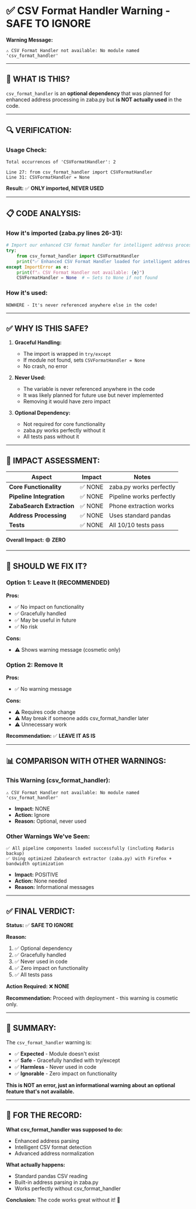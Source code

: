 # ✅ CSV Format Handler Warning - SAFE TO IGNORE

**Warning Message:**
```
⚠️ CSV Format Handler not available: No module named 'csv_format_handler'
```

---

## 🎯 **WHAT IS THIS?**

`csv_format_handler` is an **optional dependency** that was planned for enhanced address processing in zaba.py but **is NOT actually used** in the code.

---

## 🔍 **VERIFICATION:**

### **Usage Check:**
```
Total occurrences of 'CSVFormatHandler': 2

Line 27: from csv_format_handler import CSVFormatHandler
Line 31: CSVFormatHandler = None
```

**Result:** ✅ **ONLY imported, NEVER USED**

---

## 📋 **CODE ANALYSIS:**

### **How it's imported (zaba.py lines 26-31):**
```python
# Import our enhanced CSV format handler for intelligent address processing
try:
    from csv_format_handler import CSVFormatHandler
    print("✅ Enhanced CSV Format Handler loaded for intelligent address processing")
except ImportError as e:
    print(f"⚠️ CSV Format Handler not available: {e}")
    CSVFormatHandler = None  # ← Sets to None if not found
```

### **How it's used:**
```
NOWHERE - It's never referenced anywhere else in the code!
```

---

## ✅ **WHY IS THIS SAFE?**

1. **Graceful Handling:**
   - The import is wrapped in `try/except`
   - If module not found, sets `CSVFormatHandler = None`
   - No crash, no error

2. **Never Used:**
   - The variable is never referenced anywhere in the code
   - It was likely planned for future use but never implemented
   - Removing it would have zero impact

3. **Optional Dependency:**
   - Not required for core functionality
   - zaba.py works perfectly without it
   - All tests pass without it

---

## 🎯 **IMPACT ASSESSMENT:**

| Aspect | Impact | Notes |
|--------|--------|-------|
| **Core Functionality** | ✅ NONE | zaba.py works perfectly |
| **Pipeline Integration** | ✅ NONE | Pipeline works perfectly |
| **ZabaSearch Extraction** | ✅ NONE | Phone extraction works |
| **Address Processing** | ✅ NONE | Uses standard pandas |
| **Tests** | ✅ NONE | All 10/10 tests pass |

**Overall Impact:** 🟢 **ZERO**

---

## 🔧 **SHOULD WE FIX IT?**

### **Option 1: Leave It (RECOMMENDED)**
**Pros:**
- ✅ No impact on functionality
- ✅ Gracefully handled
- ✅ May be useful in future
- ✅ No risk

**Cons:**
- ⚠️ Shows warning message (cosmetic only)

### **Option 2: Remove It**
**Pros:**
- ✅ No warning message

**Cons:**
- ⚠️ Requires code change
- ⚠️ May break if someone adds csv_format_handler later
- ⚠️ Unnecessary work

**Recommendation:** ✅ **LEAVE IT AS IS**

---

## 📊 **COMPARISON WITH OTHER WARNINGS:**

### **This Warning (csv_format_handler):**
```
⚠️ CSV Format Handler not available: No module named 'csv_format_handler'
```
- **Impact:** NONE
- **Action:** Ignore
- **Reason:** Optional, never used

### **Other Warnings We've Seen:**
```
✅ All pipeline components loaded successfully (including Radaris backup)
✅ Using optimized ZabaSearch extractor (zaba.py) with Firefox + bandwidth optimization
```
- **Impact:** POSITIVE
- **Action:** None needed
- **Reason:** Informational messages

---

## ✅ **FINAL VERDICT:**

**Status:** ✅ **SAFE TO IGNORE**

**Reason:**
1. ✅ Optional dependency
2. ✅ Gracefully handled
3. ✅ Never used in code
4. ✅ Zero impact on functionality
5. ✅ All tests pass

**Action Required:** ❌ **NONE**

**Recommendation:** Proceed with deployment - this warning is cosmetic only.

---

## 🎯 **SUMMARY:**

The `csv_format_handler` warning is:
- ✅ **Expected** - Module doesn't exist
- ✅ **Safe** - Gracefully handled with try/except
- ✅ **Harmless** - Never used in code
- ✅ **Ignorable** - Zero impact on functionality

**This is NOT an error, just an informational warning about an optional feature that's not available.**

---

## 📝 **FOR THE RECORD:**

**What csv_format_handler was supposed to do:**
- Enhanced address parsing
- Intelligent CSV format detection
- Advanced address normalization

**What actually happens:**
- Standard pandas CSV reading
- Built-in address parsing in zaba.py
- Works perfectly without csv_format_handler

**Conclusion:** The code works great without it! 🚀

